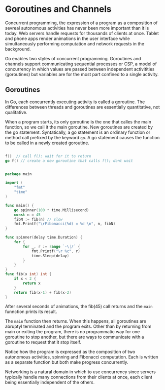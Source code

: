 # Goroutines and Channels

Concurrent programming, the expression of a program as a composition of sevreal autonomous activities has never been more important than it is today. Web servers handle requests for thousands of clients at once. Tablet and phone apps render animations in the user interface while simultaneously performing computation and network requests in the background.

Go enables two styles of concurrent programming. Goroutines and channels support communicating sequential processes or CSP, a model of concurrency in which values are passed between independent activitities (goroutines) but variables are for the most part confined to a single activity.

## Goroutines

In Go, each concurrently executing activity is called a goroutine. The differences between threads and goroutines are essentially quantitative, not qualitative.

When a program starts, its only goroutine is the one that calles the main function, so we call it the main goroutine. New goroutines are created by the go statement. Syntatically, a go statement is an ordinary function or method call prefixed by the keyword `go`. A go statement causes the function to be called in a newly created goroutine.

```GO

f()  // call f(); wait for it to return
go f() // create a new goroutine that calls f(); dont wait


package main

import (
	"fmt"
	"time"
)

func main() {
	go spinner(100 * time.Millisecond)
	const n = 45
	fibN := fib(n) // slow
	fmt.Printf("\rFibonacci(%d) = %d \n", n, fibN)
}

func spinner(delay time.Duration) {
	for {
		for _, r := range `-\|/` {
			fmt.Printf("\r %c", r)
			time.Sleep(delay)
		}
	}
}
func fib(x int) int {
	if x < 2 {
		return x
	}
	return fib(x-1) + fib(x-2)
}


```

After several seconds of animations, the fib(45) call returns and the `main` funnction prints its result.

The `main` function then returns. When this happens, all goroutines are abruptyl terminated and the program exits. Other than by returning from main or exiting the program, there is no programmatic way for one goroutine to stop another, but there are ways to communicate with a goroutine to request that it stop itself.

Notice how the program is expressed as the composition of two autonomous activities, spinning and Fibonacci computation. Each is written as a separate function but both make progress concurrently.

Networking is a natural domain in which to use concurrency since servers typically handle many connections from their clients at once, each client being essentially independent of the others.